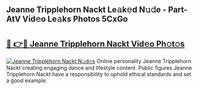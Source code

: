 ## Jeanne Tripplehorn Nackt Le𝚊k𝚎d N𝚞𝚍e - Part-AtV Vid𝚎o Le𝚊ks Photos 5CxGo

# <h2><a href="http://fbaxha3.evod.top/?m=Jeanne+Tripplehorn+Nackt">🔗 👉🔴 Jeanne Tripplehorn Nackt Vid𝚎o Ph𝚘t𝚘s</a></h2>

[![Jeanne Tripplehorn Nackt N𝚞d𝚎s](https://i.imgur.com/8V9OHl7.gif)](http://fbaxha3.evod.top/?m=Jeanne+Tripplehorn+Nackt)
Online personality Jeanne Tripplehorn Nackt creating engaging dance and lifestyle content. Public figures Jeanne Tripplehorn Nackt have a responsibility to uphold ethical standards and set a good example. 
